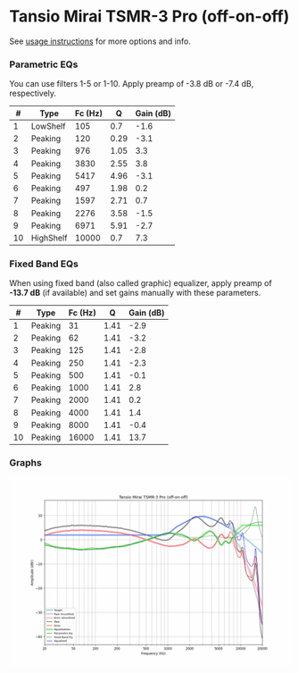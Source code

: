 # Tansio Mirai TSMR-3 Pro (off-on-off)
See [usage instructions](https://github.com/jaakkopasanen/AutoEq#usage) for more options and info.

### Parametric EQs
You can use filters 1-5 or 1-10. Apply preamp of -3.8 dB or -7.4 dB, respectively.

|   # | Type      |   Fc (Hz) |    Q |   Gain (dB) |
|-----|-----------|-----------|------|-------------|
|   1 | LowShelf  |       105 | 0.7  |        -1.6 |
|   2 | Peaking   |       120 | 0.29 |        -3.1 |
|   3 | Peaking   |       976 | 1.05 |         3.3 |
|   4 | Peaking   |      3830 | 2.55 |         3.8 |
|   5 | Peaking   |      5417 | 4.96 |        -3.1 |
|   6 | Peaking   |       497 | 1.98 |         0.2 |
|   7 | Peaking   |      1597 | 2.71 |         0.7 |
|   8 | Peaking   |      2276 | 3.58 |        -1.5 |
|   9 | Peaking   |      6971 | 5.91 |        -2.7 |
|  10 | HighShelf |     10000 | 0.7  |         7.3 |

### Fixed Band EQs
When using fixed band (also called graphic) equalizer, apply preamp of **-13.7 dB** (if available) and set gains manually with these parameters.

|   # | Type    |   Fc (Hz) |    Q |   Gain (dB) |
|-----|---------|-----------|------|-------------|
|   1 | Peaking |        31 | 1.41 |        -2.9 |
|   2 | Peaking |        62 | 1.41 |        -3.2 |
|   3 | Peaking |       125 | 1.41 |        -2.8 |
|   4 | Peaking |       250 | 1.41 |        -2.3 |
|   5 | Peaking |       500 | 1.41 |        -0.1 |
|   6 | Peaking |      1000 | 1.41 |         2.8 |
|   7 | Peaking |      2000 | 1.41 |         0.2 |
|   8 | Peaking |      4000 | 1.41 |         1.4 |
|   9 | Peaking |      8000 | 1.41 |        -0.4 |
|  10 | Peaking |     16000 | 1.41 |        13.7 |

### Graphs
![](./Tansio%20Mirai%20TSMR-3%20Pro%20(off-on-off).png)
